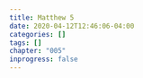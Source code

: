 ```yaml
---
title: Matthew 5
date: 2020-04-12T12:46:06-04:00
categories: []
tags: []
chapter: "005"
inprogress: false
---
```


